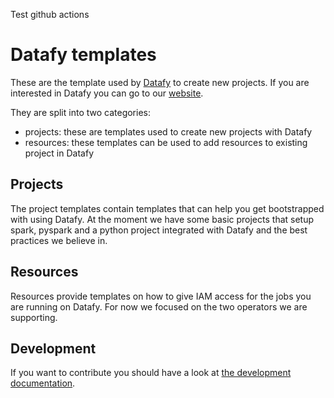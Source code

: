 Test github actions

# Datafy templates

These are the template used by [Datafy](https://get.datafy.cloud/) to create new projects. If you are interested in
Datafy you can go to our [website](https://get.datafy.cloud/).

They are split into two categories:

- projects: these are templates used to create new projects with Datafy
- resources: these templates can be used to add resources to existing project in Datafy

## Projects

The project templates contain templates that can help you get bootstrapped with using Datafy. At the moment we have
some basic projects that setup spark, pyspark and a python project integrated with Datafy and the best practices we
believe in.

## Resources

Resources provide templates on how to give IAM access for the jobs you are running on Datafy. For now we focused on the
two operators we are supporting.

## Development

If you want to contribute you should have a look at [the development documentation](./DEVELOPMENT.md).
